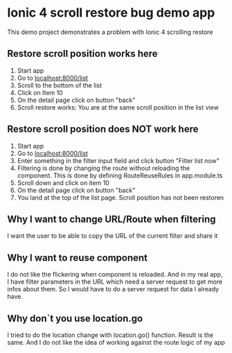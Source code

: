# Ionic 4 scroll restore bug demo app

This demo project demonstrates a problem with Ionic 4 scrolling restore

## Restore scroll position works here

1.  Start app
2.  Go to [localhost:8000/list](localhost:8000/list)
3.  Scroll to the bottom of the list
4.  Click on Item 10
5.  On the detail page click on button "back"
6.  Scroll restore works: You are at the same scroll position in the list view

## Restore scroll position does NOT work here

1.  Start app
2.  Go to [localhost:8000/list](localhost:8000/list)
3.  Enter something in the filter input field and click button "Filter list now"
4.  Filtering is done by changing the route without reloading the component. This is done by defining RouteReuseRules in app.module.ts
5.  Scroll down and click on item 10
6.  On the detail page click on button "back"
7.  You land at the top of the list page. Scroll position has not been restoren

## Why I want to change URL/Route when filtering

I want the user to be able to copy the URL of the current filter and share it

## Why I want to reuse component

I do not like the flickering when component is reloaded. And in my real app, I have filter parameters in the URL which need a server request to get more infos about them. So I would have to do a server request for data I already have.

## Why don`t you use location.go

I tried to do the location change with location.go() function. Result is the same. And I do not like the idea of working against the route logic of my app